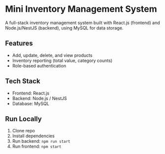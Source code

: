 # Mini Inventory Management System

A full-stack inventory management system built with React.js (frontend) and Node.js/NestJS (backend), using MySQL for data storage.

## Features
- Add, update, delete, and view products
- Inventory reporting (total value, category counts)
- Role-based authentication

## Tech Stack
- Frontend: React.js
- Backend: Node.js / NestJS
- Database: MySQL

## Run Locally
1. Clone repo
2. Install dependencies
3. Run backend: `npm run start`
4. Run frontend: `npm start`
